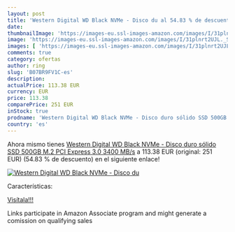 ```yaml
---
layout: post
title: 'Western Digital WD Black NVMe - Disco du al 54.83 % de descuento'
date: 
thumbnailImage: 'https://images-eu.ssl-images-amazon.com/images/I/31plnrt2UJL._SL200_.jpg'
image: 'https://images-eu.ssl-images-amazon.com/images/I/31plnrt2UJL._SL200_.jpg'
images: [ 'https://images-eu.ssl-images-amazon.com/images/I/31plnrt2UJL._SL200_.jpg' ]
comments: true
category: ofertas
author: ring
slug: 'B07BR9FV1C-es'
description:
actualPrice: 113.38 EUR
currency: EUR
price: 113.38
comparePrice: 251 EUR
inStock: true
prodname: 'Western Digital WD Black NVMe - Disco duro sólido SSD 500GB  M.2  PCI Express 3.0  3400 MB/s'
country: 'es'
---
```


Ahora mismo tienes [Western Digital WD Black NVMe - Disco duro sólido SSD 500GB  M.2  PCI Express 3.0  3400 MB/s](https://www.amazon.es/dp/B07BR9FV1C/?tag=tolees-21) a 113.38 EUR (original: 251 EUR) (54.83 %  de descuento) en el siguiente enlace!

[![Western Digital WD Black NVMe - Disco du](https://images-eu.ssl-images-amazon.com/images/I/31plnrt2UJL._SL200_.jpg)](https://www.amazon.es/dp/B07BR9FV1C/?tag=tolees-21)

Características:


[Visítala!!!](https://www.amazon.es/dp/B07BR9FV1C/?tag=tolees-21)

Links participate in Amazon Associate program and might generate a comission on qualifying sales
